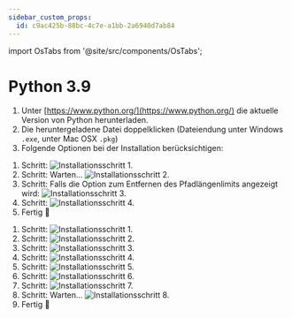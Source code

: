 ```yaml
---
sidebar_custom_props:
  id: c9ac425b-88bc-4c7e-a1bb-2a6940d7ab84
---
```

import OsTabs from '@site/src/components/OsTabs';

# Python 3.9

1. Unter [https://www.python.org/](https://www.python.org/) die aktuelle Version von Python herunterladen.
2. Die heruntergeladene Datei doppelklicken (Dateiendung unter Windows `.exe`, unter Mac OSX `.pkg`)
3. Folgende Optionen bei der Installation berücksichtigen:

<OsTabs>
<TabItem value="win">

1. Schritt: ![Installationsschritt 1.](images/win-01.png)
2. Schritt: Warten... ![Installationsschritt 2.](images/win-02.png)
3. Schritt: Falls die Option zum Entfernen des Pfadlängenlimits angezeigt wird: ![Installationsschritt 3.](images/win-03.png)
4. Schritt: ![Installationsschritt 4.](images/win-04.png)
5. Fertig 🥳

</TabItem>
<TabItem value="mac">

1. Schritt: ![Installationsschritt 1.](images/osx-01.png)
2. Schritt: ![Installationsschritt 2.](images/osx-02.png)
3. Schritt: ![Installationsschritt 3.](images/osx-03.png)
4. Schritt: ![Installationsschritt 4.](images/osx-04.png)
5. Schritt: ![Installationsschritt 5.](images/osx-05.png)
6. Schritt: ![Installationsschritt 6.](images/osx-06.png)
7. Schritt: ![Installationsschritt 7.](images/osx-07.png)
8. Schritt: Warten... ![Installationsschritt 8.](images/osx-08.png)
9. Fertig 🥳

</TabItem>
</OsTabs>
